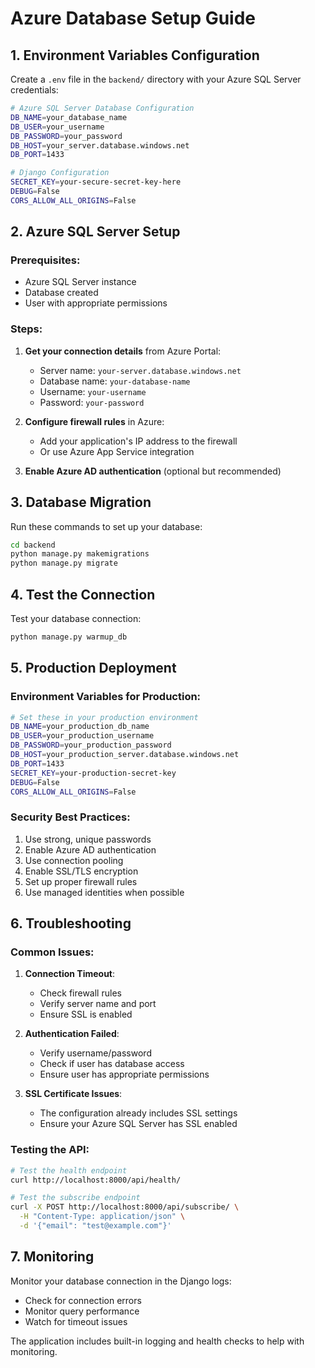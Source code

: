 # Azure Database Setup Guide

## 1. Environment Variables Configuration

Create a `.env` file in the `backend/` directory with your Azure SQL Server credentials:

```bash
# Azure SQL Server Database Configuration
DB_NAME=your_database_name
DB_USER=your_username
DB_PASSWORD=your_password
DB_HOST=your_server.database.windows.net
DB_PORT=1433

# Django Configuration
SECRET_KEY=your-secure-secret-key-here
DEBUG=False
CORS_ALLOW_ALL_ORIGINS=False
```

## 2. Azure SQL Server Setup

### Prerequisites:
- Azure SQL Server instance
- Database created
- User with appropriate permissions

### Steps:
1. **Get your connection details** from Azure Portal:
   - Server name: `your-server.database.windows.net`
   - Database name: `your-database-name`
   - Username: `your-username`
   - Password: `your-password`

2. **Configure firewall rules** in Azure:
   - Add your application's IP address to the firewall
   - Or use Azure App Service integration

3. **Enable Azure AD authentication** (optional but recommended)

## 3. Database Migration

Run these commands to set up your database:

```bash
cd backend
python manage.py makemigrations
python manage.py migrate
```

## 4. Test the Connection

Test your database connection:

```bash
python manage.py warmup_db
```

## 5. Production Deployment

### Environment Variables for Production:
```bash
# Set these in your production environment
DB_NAME=your_production_db_name
DB_USER=your_production_username
DB_PASSWORD=your_production_password
DB_HOST=your_production_server.database.windows.net
DB_PORT=1433
SECRET_KEY=your-production-secret-key
DEBUG=False
CORS_ALLOW_ALL_ORIGINS=False
```

### Security Best Practices:
1. Use strong, unique passwords
2. Enable Azure AD authentication
3. Use connection pooling
4. Enable SSL/TLS encryption
5. Set up proper firewall rules
6. Use managed identities when possible

## 6. Troubleshooting

### Common Issues:

1. **Connection Timeout**:
   - Check firewall rules
   - Verify server name and port
   - Ensure SSL is enabled

2. **Authentication Failed**:
   - Verify username/password
   - Check if user has database access
   - Ensure user has appropriate permissions

3. **SSL Certificate Issues**:
   - The configuration already includes SSL settings
   - Ensure your Azure SQL Server has SSL enabled

### Testing the API:

```bash
# Test the health endpoint
curl http://localhost:8000/api/health/

# Test the subscribe endpoint
curl -X POST http://localhost:8000/api/subscribe/ \
  -H "Content-Type: application/json" \
  -d '{"email": "test@example.com"}'
```

## 7. Monitoring

Monitor your database connection in the Django logs:
- Check for connection errors
- Monitor query performance
- Watch for timeout issues

The application includes built-in logging and health checks to help with monitoring.
